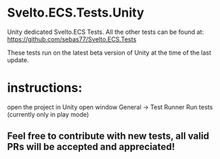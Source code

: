 # Svelto.ECS.Tests.Unity

Unity dedicated Svelto.ECS Tests. All the other tests can be found at: https://github.com/sebas77/Svelto.ECS.Tests

These tests run on the latest beta version of Unity at the time of the last update.

# instructions:

open the project in Unity
open window General -> Test Runner
Run tests (currently only in play mode)

## Feel free to contribute with new tests, all valid PRs will be accepted and appreciated!
